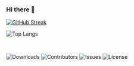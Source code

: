 ### Hi there 👋

<!--
**musagenius345/musagenius345** is a ✨ _special_ ✨ repository because its `README.md` (this file) appears on your GitHub profile.

Here are some ideas to get you started:

- 🔭 I’m currently working on ...
- 🌱 I’m currently learning ...
- 👯 I’m looking to collaborate on ...
- 🤔 I’m looking for help with ...
- 💬 Ask me about ...
- 📫 How to reach me: ...
- 😄 Pronouns: ...
- ⚡ Fun fact: ...
-->

<span align="center" style="display: flex; gap: 1rem;">[![GitHub Streak](https://streak-stats.demolab.com/?user=musagenius345&theme=highcontrast&border_radius=5&sideNums=A0D5DC&background=45%2CAB8834%2C5210C0)](https://git.io/streak-stats)</span>
</span>

![Top Langs](https://github-readme-stats.vercel.app/api/top-langs/?username=musagenius345&hide_progress=true&theme=radical)

<br/>
<p align="center">

![Downloads](https://img.shields.io/github/downloads/musagenius345/musagenius345/total) 
![Contributors](https://img.shields.io/github/contributors/musagenius345/musagenius345?color=dark-green) 
![Issues](https://img.shields.io/github/issues/musagenius345/musagenius345) 
![License](https://img.shields.io/github/license/musagenius345/musagenius345)
</p>

